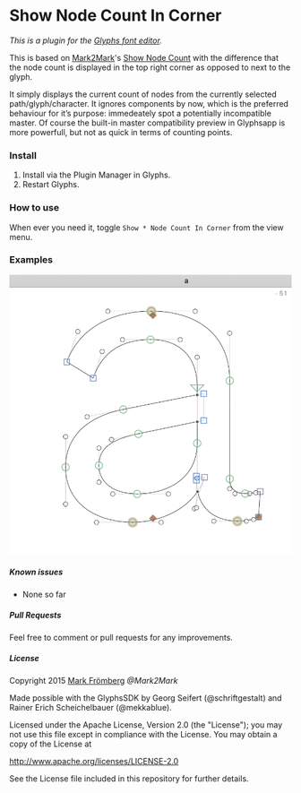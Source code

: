 # Show Node Count In Corner

*This is a plugin for the [Glyphs font editor](http://glyphsapp.com/).*  

This is based on [Mark2Mark](https://github.com/Mark2Mark)'s [Show Node Count](https://github.com/Mark2Mark/Show-Node-Count) with the difference that the node count is displayed in the top right corner as opposed to next to the glyph.

It simply displays the current count of nodes from the currently selected path/glyph/character. It ignores components by now, which is the preferred behaviour for it’s purpose: immedeately spot a potentially incompatible master. Of course the built-in master compatibility preview in Glyphsapp is more powerfull, but not as quick in terms of counting points.

### Install

1. Install via the Plugin Manager in Glyphs.
2. Restart Glyphs.

### How to use

When ever you need it, toggle `Show * Node Count In Corner` from the view menu.

### Examples

![Show Rotated Demo](NodeCountInCorner.png "Show Rotated Demo")


##### Known issues

- None so far

##### Pull Requests

Feel free to comment or pull requests for any improvements.

##### License

Copyright 2015 [Mark Frömberg](http://www.markfromberg.com/) *@Mark2Mark*

Made possible with the GlyphsSDK by Georg Seifert (@schriftgestalt) and Rainer Erich Scheichelbauer (@mekkablue).

Licensed under the Apache License, Version 2.0 (the "License");
you may not use this file except in compliance with the License.
You may obtain a copy of the License at

http://www.apache.org/licenses/LICENSE-2.0

See the License file included in this repository for further details.
